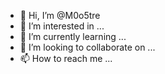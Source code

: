- 👋 Hi, I’m @M0o5tre
- 👀 I’m interested in ...
- 🌱 I’m currently learning ...
- 💞️ I’m looking to collaborate on ...
- 📫 How to reach me ...

<!---
M0o5tre/M0o5tre is a ✨ special ✨ repository because its `README.md` (this file) appears on your GitHub profile.
You can click the Preview link to take a look at your changes.
--->
